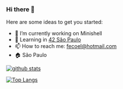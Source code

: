 ### Hi there 👋

<!--
**fecoelho/fecoelho** is a ✨ _special_ ✨ repository because its `README.md` (this file) appears on your GitHub profile.
-->

Here are some ideas to get you started:

- 🔭 I’m currently working on Minishell
- 🌱 Learning in [42 São Paulo](https://www.42sp.org.br/)
- 📫 How to reach me: fecoel@hotmail.com
- 🏠 São Paulo

[![github stats](https://github-readme-stats.vercel.app/api?username=fecoelho&count_private=true&show_icons=true&theme=dark)](https://github.com/fecoelho/github-readme-stats)

[![Top Langs](https://github-readme-stats.vercel.app/api/top-langs/?username=fecoelho&layout=compact&exclude_repo=ft_server&langs_count=15&theme=highcontrast)](https://github.com/fecoelho/github-readme-stats)
